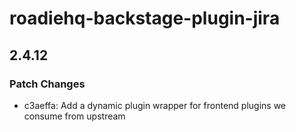 # roadiehq-backstage-plugin-jira

## 2.4.12

### Patch Changes

- c3aeffa: Add a dynamic plugin wrapper for frontend plugins we consume from upstream
